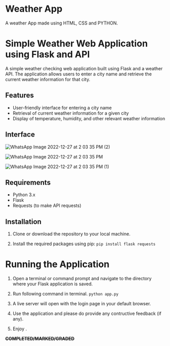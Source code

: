 
# Weather App

A weather App made using HTML, CSS and PYTHON.



# Simple Weather Web Application using Flask and API

A simple weather checking web application built using Flask and a weather API. The application allows users to enter a city name and retrieve the current weather information for that city.

## Features
- User-friendly interface for entering a city name
- Retrieval of current weather information for a given city
- Display of temperature, humidity, and other relevant weather information

## Interface
![WhatsApp Image 2022-12-27 at 2 03 35 PM (2)](https://user-images.githubusercontent.com/96631518/209649641-6c5ebde1-e221-4e38-8968-a26afb89993b.jpeg)

![WhatsApp Image 2022-12-27 at 2 03 35 PM](https://user-images.githubusercontent.com/96631518/209649649-ed2bb303-1066-4b5f-b952-5763e1860c46.jpeg)

![WhatsApp Image 2022-12-27 at 2 03 35 PM (1)](https://user-images.githubusercontent.com/96631518/209649651-017ce01d-480b-4675-a9f9-914daf25c85d.jpeg)

## Requirements
- Python 3.x
- Flask
- Requests (to make API requests)

## Installation

1. Clone or download the repository to your local machine.

2. Install the required packages using pip:
```pip install flask requests```


# Running the Application

1. Open a terminal or command prompt and navigate to the directory where your Flask application is saved.

2. Run following command in terminal.
```python app.py```
    
3. A live server will open with the login page in your default browser.

4. Use the application and please do provide any contructive feedback (if any).
 
5. Enjoy .

~~**COMPLETED/MARKED/GRADED**~~


